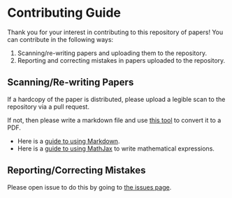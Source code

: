 # Contributing Guide

Thank you for your interest in contributing to this repository of
papers! You can contribute in the following ways:

1. Scanning/re-writing papers and uploading them to the repository.
2. Reporting and correcting mistakes in papers uploaded to the
   repository.

## Scanning/Re-writing Papers

If a hardcopy of the paper is distributed, please upload a legible scan
to the repository via a pull request.

If not, then please write a markdown file and use
[this tool](https://github.com/gamemaker1/latex-md-to-html) to convert
it to a PDF.

- Here is a
  [guide to using Markdown](https://docs.github.com/en/get-started/writing-on-github/getting-started-with-writing-and-formatting-on-github/basic-writing-and-formatting-syntax).
- Here is a
  [guide to using MathJax](https://math.meta.stackexchange.com/questions/5020/mathjax-basic-tutorial-and-quick-reference)
  to write mathematical expressions.

## Reporting/Correcting Mistakes

Please open issue to do this by going to
[the issues page](https://github.com/sanyamseac/exams2k24/issues/choose).
